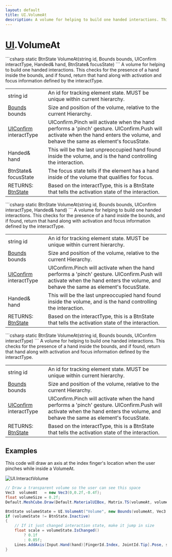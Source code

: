 ```yaml
---
layout: default
title: UI.VolumeAt
description: A volume for helping to build one handed interactions. This checks for the presence of a hand inside the bounds, and if found, return that hand along with activation and focus information defined by the interactType.
---
```

# [UI]({{site.url}}/Pages/StereoKit/UI.html).VolumeAt

<div class='signature' markdown='1'>
```csharp
static BtnState VolumeAt(string id, Bounds bounds, UIConfirm interactType, Handed& hand, BtnState& focusState)
```
A volume for helping to build one handed interactions.
This checks for the presence of a hand inside the bounds, and if
found, return that hand along with activation and focus
information defined by the interactType.
</div>

|  |  |
|--|--|
|string id|An id for tracking element state. MUST be unique             within current hierarchy.|
|[Bounds]({{site.url}}/Pages/StereoKit/Bounds.html) bounds|Size and position of the volume, relative to             the current Hierarchy.|
|[UIConfirm]({{site.url}}/Pages/StereoKit/UIConfirm.html) interactType|UIConfirm.Pinch will activate when the             hand performs a 'pinch' gesture. UIConfirm.Push will activate              when the hand enters the volume, and behave the same as element's             focusState.|
|Handed& hand|This will be the last unpreoccupied hand found             inside the volume, and is the hand controlling the interaction.|
|BtnState& focusState|The focus state tells if the element has             a hand inside of the volume that qualifies for focus.|
|RETURNS: [BtnState]({{site.url}}/Pages/StereoKit/BtnState.html)|Based on the interactType, this is a BtnState that tells the activation state of the interaction.|

<div class='signature' markdown='1'>
```csharp
static BtnState VolumeAt(string id, Bounds bounds, UIConfirm interactType, Handed& hand)
```
A volume for helping to build one handed interactions.
This checks for the presence of a hand inside the bounds, and if
found, return that hand along with activation and focus
information defined by the interactType.
</div>

|  |  |
|--|--|
|string id|An id for tracking element state. MUST be unique             within current hierarchy.|
|[Bounds]({{site.url}}/Pages/StereoKit/Bounds.html) bounds|Size and position of the volume, relative to             the current Hierarchy.|
|[UIConfirm]({{site.url}}/Pages/StereoKit/UIConfirm.html) interactType|UIConfirm.Pinch will activate when the             hand performs a 'pinch' gesture. UIConfirm.Push will activate              when the hand enters the volume, and behave the same as element's             focusState.|
|Handed& hand|This will be the last unpreoccupied hand found             inside the volume, and is the hand controlling the interaction.|
|RETURNS: [BtnState]({{site.url}}/Pages/StereoKit/BtnState.html)|Based on the interactType, this is a BtnState that tells the activation state of the interaction.|

<div class='signature' markdown='1'>
```csharp
static BtnState VolumeAt(string id, Bounds bounds, UIConfirm interactType)
```
A volume for helping to build one handed interactions.
This checks for the presence of a hand inside the bounds, and if
found, return that hand along with activation and focus
information defined by the interactType.
</div>

|  |  |
|--|--|
|string id|An id for tracking element state. MUST be unique             within current hierarchy.|
|[Bounds]({{site.url}}/Pages/StereoKit/Bounds.html) bounds|Size and position of the volume, relative to             the current Hierarchy.|
|[UIConfirm]({{site.url}}/Pages/StereoKit/UIConfirm.html) interactType|UIConfirm.Pinch will activate when the             hand performs a 'pinch' gesture. UIConfirm.Push will activate              when the hand enters the volume, and behave the same as element's             focusState.|
|RETURNS: [BtnState]({{site.url}}/Pages/StereoKit/BtnState.html)|Based on the interactType, this is a BtnState that tells the activation state of the interaction.|





## Examples

This code will draw an axis at the index finger's location when
the user pinches while inside a VolumeAt.

![UI.InteractVolume]({{site.screen_url}}/InteractVolume.jpg)

```csharp
// Draw a transparent volume so the user can see this space
Vec3  volumeAt   = new Vec3(0,0.2f,-0.4f);
float volumeSize = 0.2f;
Default.MeshCube.Draw(Default.MaterialUIBox, Matrix.TS(volumeAt, volumeSize));

BtnState volumeState = UI.VolumeAt("Volume", new Bounds(volumeAt, Vec3.One*volumeSize), UIConfirm.Pinch, out Handed hand);
if (volumeState != BtnState.Inactive)
{
	// If it just changed interaction state, make it jump in size
	float scale = volumeState.IsChanged()
		? 0.1f
		: 0.05f;
	Lines.AddAxis(Input.Hand(hand)[FingerId.Index, JointId.Tip].Pose, scale);
}
```


